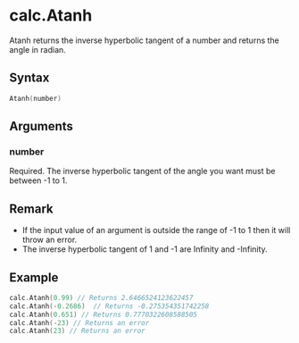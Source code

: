 
# calc.Atanh

Atanh returns the inverse hyperbolic tangent of a number and returns the angle in radian.

## Syntax

```go
Atanh(number)
```

## Arguments

### number

Required. The inverse hyperbolic tangent of the angle you want must be between -1 to 1.

## Remark

+ If the input value of an argument is outside the range of -1 to 1 then it will throw an error.
+ The inverse hyperbolic tangent of 1 and -1 are Infinity and -Infinity.

## Example

```go
calc.Atanh(0.99) // Returns 2.6466524123622457
calc.Atanh(-0.2686)  // Returns -0.275354351742258
calc.Atanh(0.651) // Returns 0.7770322608588505
calc.Atanh(-23) // Returns an error
calc.Atanh(23) // Returns an error
```
